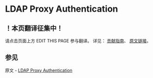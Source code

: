 # LDAP Proxy Authentication

## ！本页翻译征集中！

请点击页面上方 EDIT THIS PAGE 参与翻译。
详见：
[贡献指南]( https://github.com/JinMuInfo/MongoDB-Manual-zh/blob/master/CONTRIBUTING.md )、
[原文链接](  https://docs.mongodb.com/manual/core/security-ldap/  )。

## 参见

原文 - [LDAP Proxy Authentication]( https://docs.mongodb.com/manual/core/security-ldap/ )

